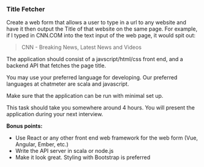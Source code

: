 ### Title Fetcher

Create a web form that allows a user to type in a url to any website and have it then output the Title of that website on the same page. For example, if I typed in CNN.COM into the text input of the web page, it would spit out:

> CNN - Breaking News, Latest News and Videos

The application should consist of a javscript/html/css front end, and a backend API that fetches the page title.

You may use your preferred language for developing. Our preferred languages at chatmeter are scala and javascript.

Make sure that the application can be run with minimal set up.

This task should take you somewhere around 4 hours. You will present the application during your next interview.

**Bonus points:**
- Use React or any other front end web framework for the web form (Vue, Angular, Ember, etc.)
- Write the API server in scala or node.js
- Make it look great. Styling with Bootstrap is preferred